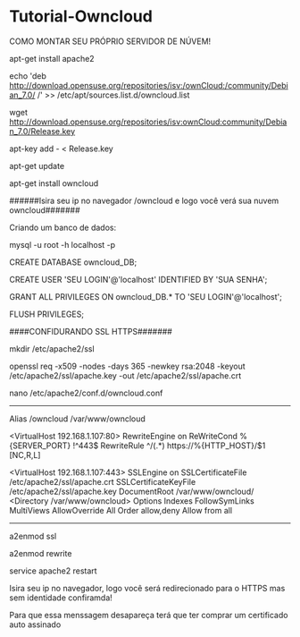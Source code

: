 # Tutorial-Owncloud

COMO MONTAR SEU PRÓPRIO SERVIDOR DE NÚVEM!

apt-get install apache2

echo 'deb http://download.opensuse.org/repositories/isv:/ownCloud:/community/Debian_7.0/ /' >> /etc/apt/sources.list.d/owncloud.list

wget http://download.opensuse.org/repositories/isv:ownCloud:community/Debian_7.0/Release.key

apt-key add - < Release.key

apt-get update

apt-get install owncloud

######Isira seu ip no navegador /owncloud e logo você verá sua nuvem owncloud#######

Criando um banco de dados:

mysql -u root -h localhost -p

CREATE DATABASE owncloud_DB;

CREATE USER 'SEU LOGIN'@'localhost' IDENTIFIED BY 'SUA SENHA';

GRANT ALL PRIVILEGES ON owncloud_DB.* TO 'SEU LOGIN'@'localhost';

FLUSH PRIVILEGES;

####CONFIDURANDO SSL HTTPS#######

mkdir /etc/apache2/ssl

openssl req -x509 -nodes -days 365 -newkey rsa:2048 -keyout /etc/apache2/ssl/apache.key -out /etc/apache2/ssl/apache.crt

nano /etc/apache2/conf.d/owncloud.conf

****************************************************************

Alias /owncloud /var/www/owncloud

<VirtualHost 192.168.1.107:80>
    RewriteEngine on
    ReWriteCond %{SERVER_PORT} !^443$
    RewriteRule ^/(.*) https://%{HTTP_HOST}/$1 [NC,R,L]
</VirtualHost>

<VirtualHost 192.168.1.107:443>
    SSLEngine on
    SSLCertificateFile /etc/apache2/ssl/apache.crt
    SSLCertificateKeyFile /etc/apache2/ssl/apache.key
    DocumentRoot /var/www/owncloud/
<Directory /var/www/owncloud>
    Options Indexes FollowSymLinks MultiViews
    AllowOverride All
    Order allow,deny
    Allow from all
</Directory>
</VirtualHost>

******************************************************************
a2enmod ssl

a2enmod rewrite

service apache2 restart



Isira seu ip no navegador, logo você será redirecionado para o HTTPS mas sem identidade confiramda!

Para que essa menssagem desapareça terá que ter comprar um certificado auto assinado
